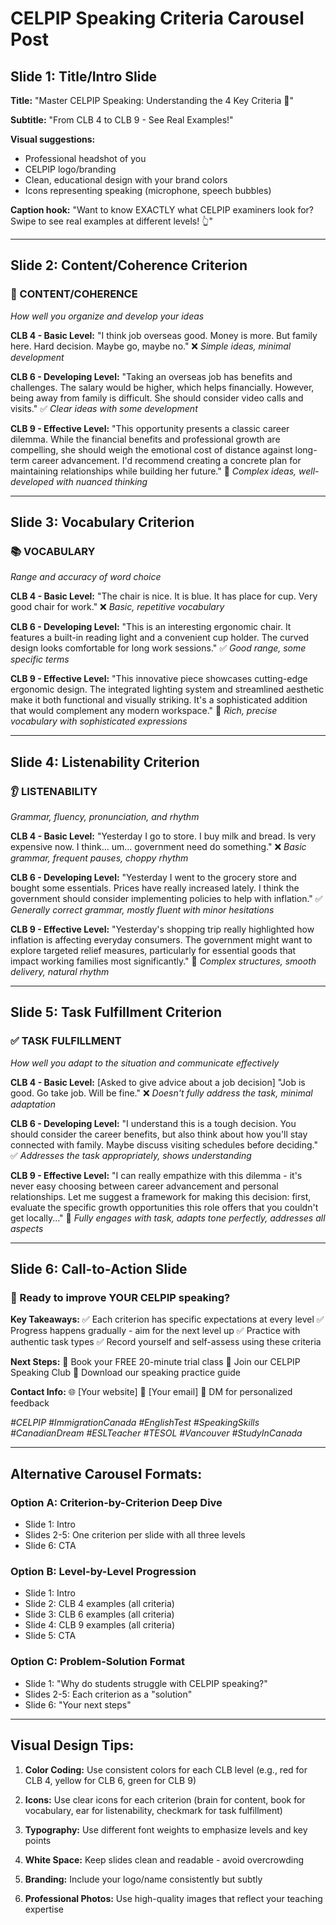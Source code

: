 # CELPIP Speaking Criteria Carousel Post

## Slide 1: Title/Intro Slide
**Title:** "Master CELPIP Speaking: Understanding the 4 Key Criteria 🎯"

**Subtitle:** "From CLB 4 to CLB 9 - See Real Examples!"

**Visual suggestions:** 
- Professional headshot of you
- CELPIP logo/branding
- Clean, educational design with your brand colors
- Icons representing speaking (microphone, speech bubbles)

**Caption hook:** "Want to know EXACTLY what CELPIP examiners look for? Swipe to see real examples at different levels! 👆"

---

## Slide 2: Content/Coherence Criterion

### 🧠 CONTENT/COHERENCE
*How well you organize and develop your ideas*

**CLB 4 - Basic Level:**
"I think job overseas good. Money is more. But family here. Hard decision. Maybe go, maybe no."
❌ *Simple ideas, minimal development*

**CLB 6 - Developing Level:**
"Taking an overseas job has benefits and challenges. The salary would be higher, which helps financially. However, being away from family is difficult. She should consider video calls and visits."
✅ *Clear ideas with some development*

**CLB 9 - Effective Level:**
"This opportunity presents a classic career dilemma. While the financial benefits and professional growth are compelling, she should weigh the emotional cost of distance against long-term career advancement. I'd recommend creating a concrete plan for maintaining relationships while building her future."
🌟 *Complex ideas, well-developed with nuanced thinking*

---

## Slide 3: Vocabulary Criterion

### 📚 VOCABULARY
*Range and accuracy of word choice*

**CLB 4 - Basic Level:**
"The chair is nice. It is blue. It has place for cup. Very good chair for work."
❌ *Basic, repetitive vocabulary*

**CLB 6 - Developing Level:**
"This is an interesting ergonomic chair. It features a built-in reading light and a convenient cup holder. The curved design looks comfortable for long work sessions."
✅ *Good range, some specific terms*

**CLB 9 - Effective Level:**
"This innovative piece showcases cutting-edge ergonomic design. The integrated lighting system and streamlined aesthetic make it both functional and visually striking. It's a sophisticated addition that would complement any modern workspace."
🌟 *Rich, precise vocabulary with sophisticated expressions*

---

## Slide 4: Listenability Criterion

### 👂 LISTENABILITY
*Grammar, fluency, pronunciation, and rhythm*

**CLB 4 - Basic Level:**
"Yesterday I go to store. I buy milk and bread. Is very expensive now. I think... um... government need do something."
❌ *Basic grammar, frequent pauses, choppy rhythm*

**CLB 6 - Developing Level:**
"Yesterday I went to the grocery store and bought some essentials. Prices have really increased lately. I think the government should consider implementing policies to help with inflation."
✅ *Generally correct grammar, mostly fluent with minor hesitations*

**CLB 9 - Effective Level:**
"Yesterday's shopping trip really highlighted how inflation is affecting everyday consumers. The government might want to explore targeted relief measures, particularly for essential goods that impact working families most significantly."
🌟 *Complex structures, smooth delivery, natural rhythm*

---

## Slide 5: Task Fulfillment Criterion

### ✅ TASK FULFILLMENT
*How well you adapt to the situation and communicate effectively*

**CLB 4 - Basic Level:**
[Asked to give advice about a job decision]
"Job is good. Go take job. Will be fine."
❌ *Doesn't fully address the task, minimal adaptation*

**CLB 6 - Developing Level:**
"I understand this is a tough decision. You should consider the career benefits, but also think about how you'll stay connected with family. Maybe discuss visiting schedules before deciding."
✅ *Addresses the task appropriately, shows understanding*

**CLB 9 - Effective Level:**
"I can really empathize with this dilemma - it's never easy choosing between career advancement and personal relationships. Let me suggest a framework for making this decision: first, evaluate the specific growth opportunities this role offers that you couldn't get locally..."
🌟 *Fully engages with task, adapts tone perfectly, addresses all aspects*

---

## Slide 6: Call-to-Action Slide

### 🚀 Ready to improve YOUR CELPIP speaking?

**Key Takeaways:**
✅ Each criterion has specific expectations at every level
✅ Progress happens gradually - aim for the next level up
✅ Practice with authentic task types
✅ Record yourself and self-assess using these criteria

**Next Steps:**
📍 Book your FREE 20-minute trial class
📍 Join our CELPIP Speaking Club
📍 Download our speaking practice guide

**Contact Info:**
🌐 [Your website]
📧 [Your email]
📱 DM for personalized feedback

*#CELPIP #ImmigrationCanada #EnglishTest #SpeakingSkills #CanadianDream #ESLTeacher #TESOL #Vancouver #StudyInCanada*

---

## Alternative Carousel Formats:

### Option A: Criterion-by-Criterion Deep Dive
- Slide 1: Intro
- Slides 2-5: One criterion per slide with all three levels
- Slide 6: CTA

### Option B: Level-by-Level Progression  
- Slide 1: Intro
- Slide 2: CLB 4 examples (all criteria)
- Slide 3: CLB 6 examples (all criteria)  
- Slide 4: CLB 9 examples (all criteria)
- Slide 5: CTA

### Option C: Problem-Solution Format
- Slide 1: "Why do students struggle with CELPIP speaking?"
- Slides 2-5: Each criterion as a "solution"
- Slide 6: "Your next steps"

---

## Visual Design Tips:

1. **Color Coding:** Use consistent colors for each CLB level (e.g., red for CLB 4, yellow for CLB 6, green for CLB 9)

2. **Icons:** Use clear icons for each criterion (brain for content, book for vocabulary, ear for listenability, checkmark for task fulfillment)

3. **Typography:** Use different font weights to emphasize levels and key points

4. **White Space:** Keep slides clean and readable - avoid overcrowding

5. **Branding:** Include your logo/name consistently but subtly

6. **Professional Photos:** Use high-quality images that reflect your teaching expertise